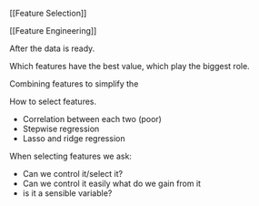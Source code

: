 [[Feature Selection]]

[[Feature Engineering]]

After the data is ready.

Which features have the best value, which play the biggest role.

Combining features to simplify the

How to select features.
- Correlation between each two (poor)
- Stepwise regression
- Lasso and ridge regression

When selecting features we ask:
- Can we control it/select it?
- Can we control it easily what do we gain from it
- is it a sensible variable?